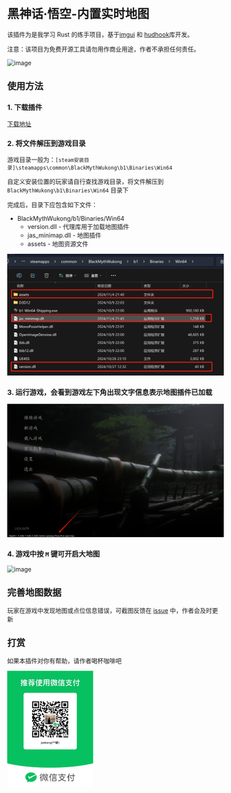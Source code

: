 
# 黑神话·悟空-内置实时地图

该插件为是我学习 Rust 的练手项目，基于[imgui](https://github.com/ocornut/imgui) 和 [hudhook](https://github.com/veeenu/hudhook?from=jaskang)库开发。

注意：该项目为免费开源工具请勿用作商业用途，作者不承担任何责任。

![image](./docs/images/minmap.png) 

## 使用方法

### 1. 下载插件 

[下载地址](https://github.com/jaskang/black-myth-map/releases)

### 2. 将文件解压到游戏目录

游戏目录一般为：`[steam安装目录]\steamapps\common\BlackMythWukong\b1\Binaries\Win64`

自定义安装位置的玩家请自行查找游戏目录，将文件解压到 `BlackMythWukong\b1\Binaries\Win64` 目录下

完成后，目录下应包含如下文件：
- BlackMythWukong/b1/Binaries/Win64
  - version.dll - 代理库用于加载地图插件
  - jas_minimap.dll - 地图插件
  - assets - 地图资源文件

![image](./docs/images/files.png) 

### 3. 运行游戏，会看到游戏左下角出现文字信息表示地图插件已加载

![image](./docs/images/loadinfo.png) 

### 4. 游戏中按 `M` 键可开启大地图

![image](./docs/images/bigmap.png) 


## 完善地图数据

玩家在游戏中发现地图或点位信息错误，可截图反馈在 [issue](https://github.com/jaskang/jas_minimap/issues) 中，作者会及时更新


## 打赏

如果本插件对你有帮助，请作者喝杯咖啡吧

<div align="">
<img src="./docs/images/donate.jpg" alt="打赏" style="width: 200px;" />
</div>
